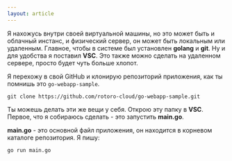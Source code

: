 ```yaml
---
layout: article
---
```

Я нахожусь внутри своей виртуальной машины, но это может быть и облачный инстанс, и физический сервер, он может быть локальным или удаленным. Главное, чтобы в системе был установлен **golang** и **git**. Ну и для удобства я поставил **VSC**. Это также можно сделать на удаленном сервере, просто будет чуть больше хлопот.

Я перехожу в свой GitHub и клонирую репозиторий приложения, как ты помнишь это `go-webapp-sample`.

```
git clone https://github.com/rotoro-cloud/go-webapp-sample.git
```

Ты можешь делать эти же вещи у себя. Открою эту папку в **VSC**. Первое, что я собираюсь сделать - это запустить **main.go**.

**main.go** - это основной файл приложения, он находится в корневом каталоге репозитория. Я пишу: 
```
go run main.go
```
